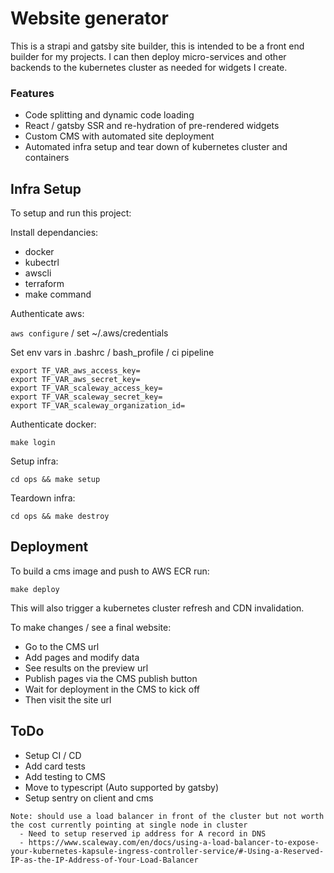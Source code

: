 # Website generator

This is a strapi and gatsby site builder, this is intended to be a front end builder for my projects. I can then deploy micro-services and other backends to the kubernetes cluster as needed for widgets I create.

### Features

- Code splitting and dynamic code loading
- React / gatsby SSR and re-hydration of pre-rendered widgets
- Custom CMS with automated site deployment
- Automated infra setup and tear down of kubernetes cluster and containers

## Infra Setup

To setup and run this project:

Install dependancies:

- docker
- kubectrl
- awscli
- terraform
- make command

Authenticate aws:

`aws configure` / set ~/.aws/credentials

Set env vars in .bashrc / bash_profile / ci pipeline

```
export TF_VAR_aws_access_key=
export TF_VAR_aws_secret_key=
export TF_VAR_scaleway_access_key=
export TF_VAR_scaleway_secret_key=
export TF_VAR_scaleway_organization_id=

```

Authenticate docker:

`make login`

Setup infra:

`cd ops && make setup`

Teardown infra:

`cd ops && make destroy`

## Deployment

To build a cms image and push to AWS ECR run:

`make deploy`

This will also trigger a kubernetes cluster refresh and CDN invalidation.

To make changes / see a final website:

- Go to the CMS url
- Add pages and modify data
- See results on the preview url
- Publish pages via the CMS publish button
- Wait for deployment in the CMS to kick off
- Then visit the site url

## ToDo

- Setup CI / CD
- Add card tests
- Add testing to CMS
- Move to typescript (Auto supported by gatsby)
- Setup sentry on client and cms

```
Note: should use a load balancer in front of the cluster but not worth the cost currently pointing at single node in cluster
  - Need to setup reserved ip address for A record in DNS
  - https://www.scaleway.com/en/docs/using-a-load-balancer-to-expose-your-kubernetes-kapsule-ingress-controller-service/#-Using-a-Reserved-IP-as-the-IP-Address-of-Your-Load-Balancer
```
